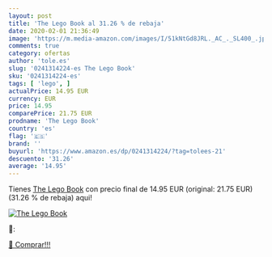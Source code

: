 ```yaml
---
layout: post
title: 'The Lego Book al 31.26 % de rebaja'
date: 2020-02-01 21:36:49
image: 'https://m.media-amazon.com/images/I/51kNtGd8JRL._AC_._SL400_.jpg'
comments: true
category: ofertas
author: 'tole.es'
slug: '0241314224-es The Lego Book'
sku: '0241314224-es'
tags: [ 'lego', ]
actualPrice: 14.95 EUR
currency: EUR
price: 14.95
comparePrice: 21.75 EUR
prodname: 'The Lego Book'
country: 'es'
flag: '🇪🇸'
brand: ''
buyurl: 'https://www.amazon.es/dp/0241314224/?tag=tolees-21'
descuento: '31.26'
average: '14.95'
---
```


Tienes [The Lego Book](https://www.amazon.es/dp/0241314224/?tag=tolees-21) con precio final de  14.95 EUR (original: 21.75 EUR) (31.26 %  de rebaja) aqui!

[![The Lego Book](https://m.media-amazon.com/images/I/51kNtGd8JRL._AC_._SL400_.jpg)](https://www.amazon.es/dp/0241314224/?tag=tolees-21)

🔎:


[🛒 Comprar!!!](https://www.amazon.es/dp/0241314224/?tag=tolees-21)
